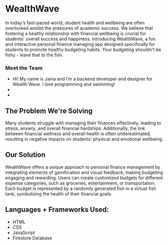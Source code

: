 # WealthWave

In today's fast-paced world, student health and wellbeing are often overlooked amidst the pressures of academic success. 
We believe that fostering a healthy relationship with financial wellbeing is crucial for students' overall success and happiness. Introducing WealthWave, 
a fun and interactive personal finance managing app designed specifically for students to promote healthy budgeting habits. 
Your budgeting shouldn't be fishy - leave that to the fish.

### Meet the Team
- Hi! My name is Jaina and I’m a backend developer and designer for Wealth Wave. I love programming and swimming!
- 
- 

## The Problem We're Solving

Many students struggle with managing their finances effectively, leading to stress, anxiety, and overall financial hardships. Additionally, the link between financial wellness and overall health is often underestimated, resulting in negative impacts on students' physical and emotional wellbeing.

## Our Solution

WealthWave offers a unique approach to personal finance management by integrating elements of gamification and visual feedback, making budgeting engaging and rewarding. Users can create customized budgets for different expense categories, such as groceries, entertainment, or transportation. Each budget is represented by a randomly generated fish in a virtual fish tank, symbolizing the health of their financial goals.

## Languages + Frameworks Used:
- HTML
- CSS
- JavaScript
- Firestore Database
